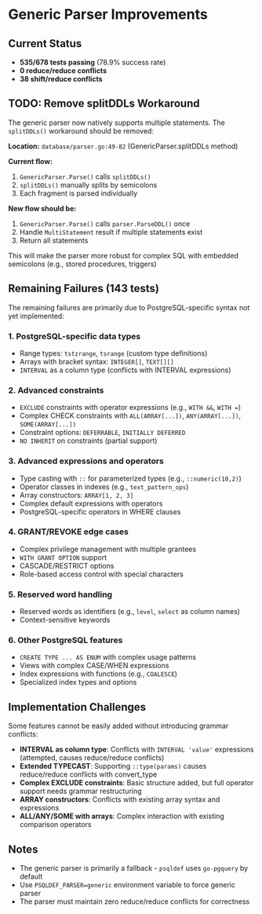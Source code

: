 # Generic Parser Improvements

## Current Status
- **535/678 tests passing** (78.9% success rate)
- **0 reduce/reduce conflicts**
- **38 shift/reduce conflicts**


## TODO: Remove splitDDLs Workaround
The generic parser now natively supports multiple statements. The `splitDDLs()` workaround should be removed:

**Location:** `database/parser.go:49-82` (GenericParser.splitDDLs method)

**Current flow:**
1. `GenericParser.Parse()` calls `splitDDLs()`
2. `splitDDLs()` manually splits by semicolons
3. Each fragment is parsed individually

**New flow should be:**
1. `GenericParser.Parse()` calls `parser.ParseDDL()` once
2. Handle `MultiStatement` result if multiple statements exist
3. Return all statements

This will make the parser more robust for complex SQL with embedded semicolons (e.g., stored procedures, triggers)

## Remaining Failures (143 tests)

The remaining failures are primarily due to PostgreSQL-specific syntax not yet implemented:

### 1. PostgreSQL-specific data types
- Range types: `tstzrange`, `tsrange` (custom type definitions)
- Arrays with bracket syntax: `INTEGER[]`, `TEXT[][]`
- `INTERVAL` as a column type (conflicts with INTERVAL expressions)

### 2. Advanced constraints
- `EXCLUDE` constraints with operator expressions (e.g., `WITH &&`, `WITH =`)
- Complex CHECK constraints with `ALL(ARRAY[...])`, `ANY(ARRAY[...])`, `SOME(ARRAY[...])`
- Constraint options: `DEFERRABLE`, `INITIALLY DEFERRED`
- `NO INHERIT` on constraints (partial support)

### 3. Advanced expressions and operators
- Type casting with `::` for parameterized types (e.g., `::numeric(10,2)`)
- Operator classes in indexes (e.g., `text_pattern_ops`)
- Array constructors: `ARRAY[1, 2, 3]`
- Complex default expressions with operators
- PostgreSQL-specific operators in WHERE clauses

### 4. GRANT/REVOKE edge cases
- Complex privilege management with multiple grantees
- `WITH GRANT OPTION` support
- CASCADE/RESTRICT options
- Role-based access control with special characters

### 5. Reserved word handling
- Reserved words as identifiers (e.g., `level`, `select` as column names)
- Context-sensitive keywords

### 6. Other PostgreSQL features
- `CREATE TYPE ... AS ENUM` with complex usage patterns
- Views with complex CASE/WHEN expressions
- Index expressions with functions (e.g., `COALESCE`)
- Specialized index types and options

## Implementation Challenges
Some features cannot be easily added without introducing grammar conflicts:
- **INTERVAL as column type**: Conflicts with `INTERVAL 'value'` expressions (attempted, causes reduce/reduce conflicts)
- **Extended TYPECAST**: Supporting `::type(params)` causes reduce/reduce conflicts with convert_type
- **Complex EXCLUDE constraints**: Basic structure added, but full operator support needs grammar restructuring
- **ARRAY constructors**: Conflicts with existing array syntax and expressions
- **ALL/ANY/SOME with arrays**: Complex interaction with existing comparison operators

## Notes
- The generic parser is primarily a fallback - `psqldef` uses `go-pgquery` by default
- Use `PSQLDEF_PARSER=generic` environment variable to force generic parser
- The parser must maintain zero reduce/reduce conflicts for correctness
